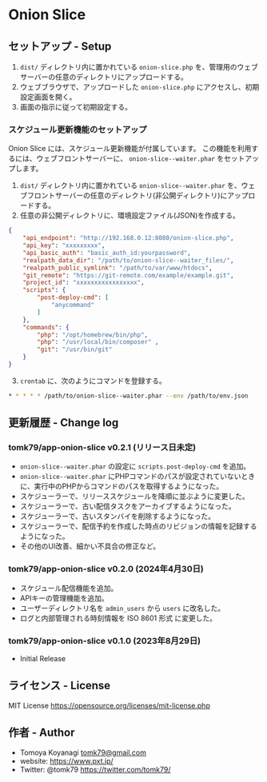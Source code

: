 # Onion Slice


## セットアップ - Setup

1. `dist/` ディレクトリ内に置かれている `onion-slice.php` を、管理用のウェブサーバーの任意のディレクトリにアップロードする。
2. ウェブブラウザで、アップロードした `onion-slice.php` にアクセスし、初期設定画面を開く。
3. 画面の指示に従って初期設定する。


### スケジュール更新機能のセットアップ

Onion Slice には、スケジュール更新機能が付属しています。
この機能を利用するには、ウェブフロントサーバーに、 `onion-slice--waiter.phar` をセットアップします。

1. `dist/` ディレクトリ内に置かれている `onion-slice--waiter.phar` を、ウェブフロントサーバーの任意のディレクトリ(非公開ディレクトリ)にアップロードする。
2. 任意の非公開ディレクトリに、環境設定ファイル(JSON)を作成する。

```json
{
    "api_endpoint": "http://192.168.0.12:8080/onion-slice.php",
    "api_key": "xxxxxxxxx",
    "api_basic_auth": "basic_auth_id:yourpassword",
    "realpath_data_dir": "/path/to/onion-slice--waiter_files/",
    "realpath_public_symlink": "/path/to/var/www/htdocs",
    "git_remote": "https://git-remote.com/example/example.git",
    "project_id": "xxxxxxxxxxxxxxxxx",
    "scripts": {
        "post-deploy-cmd": [
            "anycommand"
        ]
    },
    "commands": {
        "php": "/opt/homebrew/bin/php",
        "php": "/usr/local/bin/composer" ,
        "git": "/usr/bin/git"
    }
}
```

3. `crontab` に、次のようにコマンドを登録する。

```bash
* * * * * /path/to/onion-slice--waiter.phar --env /path/to/env.json
```



## 更新履歴 - Change log

### tomk79/app-onion-slice v0.2.1 (リリース日未定)

- `onion-slice--waiter.phar` の設定に `scripts.post-deploy-cmd` を追加。
- `onion-slice--waiter.phar` にPHPコマンドのパスが設定されていないときに、実行中のPHPからコマンドのパスを取得するようになった。
- スケジューラーで、リリーススケジュールを降順に並ぶように変更した。
- スケジューラーで、古い配信タスクをアーカイブするようになった。
- スケジューラーで、古いスタンバイを削除するようになった。
- スケジューラーで、配信予約を作成した時点のリビジョンの情報を記録するようになった。
- その他のUI改善、細かい不具合の修正など。

### tomk79/app-onion-slice v0.2.0 (2024年4月30日)

- スケジュール配信機能を追加。
- APIキーの管理機能を追加。
- ユーザーディレクトリ名を `admin_users` から `users` に改名した。
- ログと内部管理される時刻情報を ISO 8601 形式 に変更した。

### tomk79/app-onion-slice v0.1.0 (2023年8月29日)

- Initial Release



## ライセンス - License

MIT License https://opensource.org/licenses/mit-license.php


## 作者 - Author

- Tomoya Koyanagi <tomk79@gmail.com>
- website: <https://www.pxt.jp/>
- Twitter: @tomk79 <https://twitter.com/tomk79/>
